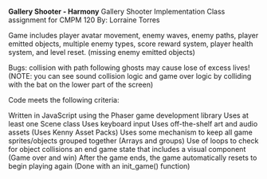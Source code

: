 **Gallery Shooter - Harmony**
Gallery Shooter Implementation
Class assignment for CMPM 120
By: Lorraine Torres

Game includes player avatar movement, enemy waves, enemy paths, player emitted objects, multiple enemy types, score reward system, player health system, and level reset. (missing enemy emitted objects)

Bugs: collision with path following ghosts may cause lose of excess lives! (NOTE: you can see sound collision logic and game over logic by colliding with the bat on the lower part of the screen)

Code meets the following criteria:

Written in JavaScript using the Phaser game development library
Uses at least one Scene class
Uses keyboard input
Uses off-the-shelf art and audio assets (Uses Kenny Asset Packs)
Uses some mechanism to keep all game sprites/objects grouped together (Arrays and groups)
Use of loops to check for object collisions
an end game state that includes a visual component (Game over and win)
After the game ends, the game automatically resets to begin playing again (Done with an init_game() function)

